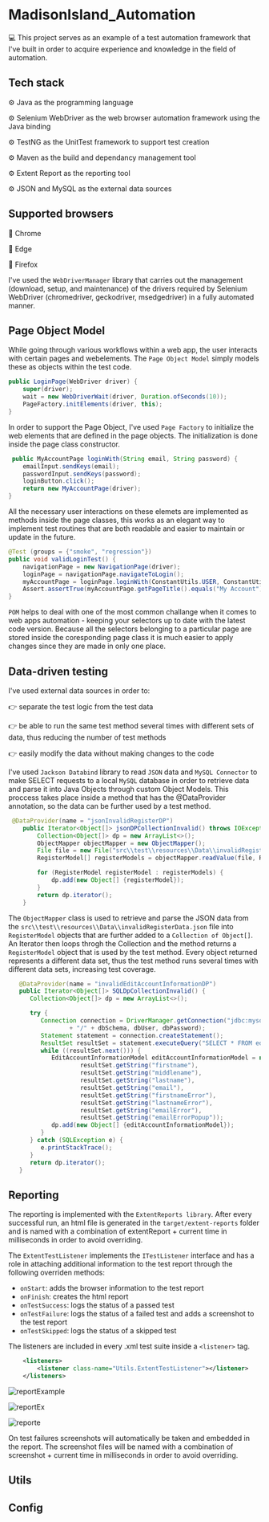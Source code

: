 # MadisonIsland_Automation

:computer: This project serves as an example of a test automation framework that I've built in order to acquire experience and knowledge in the field of automation. 

## Tech stack
:gear: Java as the programming language

:gear: Selenium WebDriver as the web browser automation framework using the Java binding

:gear: TestNG as the UnitTest framework to support test creation 

:gear: Maven as the build and dependancy management tool

:gear: Extent Report as the reporting tool

:gear: JSON and MySQL as the external data sources

## Supported browsers

:pushpin: Chrome

:pushpin: Edge

:pushpin: Firefox

I've used the ```WebDriverManager``` library that carries out the management (download, setup, and maintenance) of the drivers required by Selenium WebDriver (chromedriver, geckodriver, msedgedriver) 
in a fully automated manner.

## Page Object Model
While going through various workflows within a web app, the user interacts with certain pages and webelements. The ```Page Object Model``` simply models these as objects within the test code. 

```java
public LoginPage(WebDriver driver) {
    super(driver);
    wait = new WebDriverWait(driver, Duration.ofSeconds(10));
    PageFactory.initElements(driver, this);
}
```
In order to support the Page Object, I've used ```Page Factory``` to initialize the web elements that are defined in the page objects. The initialization is done inside the page class constructor.

```java
 public MyAccountPage loginWith(String email, String password) {
    emailInput.sendKeys(email);
    passwordInput.sendKeys(password);
    loginButton.click();
    return new MyAccountPage(driver);
}
```

All the necessary user interactions on these elemets are implemented as methods inside the page classes, this works as an elegant way to implement test routines that are both readable and easier to maintain or update in the future.

```java
@Test (groups = {"smoke", "regression"})
public void validLoginTest() {
    navigationPage = new NavigationPage(driver);
    loginPage = navigationPage.navigateToLogin();
    myAccountPage = loginPage.loginWith(ConstantUtils.USER, ConstantUtils.PASSWORD);
    Assert.assertTrue(myAccountPage.getPageTitle().equals("My Account"));
}
 ```   
 
```POM``` helps to deal with one of the most common challange when it comes to web apps automation - keeping your selectors up to date with the latest code version. Because all the selectors belonging to a particular page are stored inside the coresponding page class it is much easier to apply changes since they are made in only one place.

## Data-driven testing

I've used external data sources in order to: 

:point_right: separate the test logic from the test data

:point_right: be able to run the same test method several times with different sets of data, thus reducing the number of test methods 

:point_right: easily modify the data without making changes to the code

I've used ```Jackson Databind``` library to read ```JSON``` data and ```MySQL Connector``` to make SELECT requests to a local ```MySQL``` database in order to retrieve data and parse it into Java Objects through custom Object Models. This proccess takes place inside a method that has the @DataProvider annotation, so the data can be further used by a test method.

```java
 @DataProvider(name = "jsonInvalidRegisterDP")
    public Iterator<Object[]> jsonDPCollectionInvalid() throws IOException {
        Collection<Object[]> dp = new ArrayList<>();
        ObjectMapper objectMapper = new ObjectMapper();
        File file = new File("src\\test\\resources\\Data\\invalidRegisterData.json");
        RegisterModel[] registerModels = objectMapper.readValue(file, RegisterModel[].class);

        for (RegisterModel registerModel : registerModels) {
            dp.add(new Object[] {registerModel});
        }
        return dp.iterator();
    }
```

The ```ObjectMapper``` class is used to retrieve and parse the JSON data from the ```src\\test\\resources\\Data\\invalidRegisterData.json``` file into ```RegisterModel``` objects that are further added to a ```Collection of Object[]```. An Iterator then loops throgh the Collection and the method returns a ```RegisterModel``` object that is used by the test method. Every object returned represents a different data set, thus the test method runs several times with different data sets, increasing test coverage.

```java
   @DataProvider(name = "invalidEditAccountInformationDP")
   public Iterator<Object[]> SQLDpCollectionInvalid() {
      Collection<Object[]> dp = new ArrayList<>();

      try {
         Connection connection = DriverManager.getConnection("jdbc:mysql://" + dbHostname + ":" + dbPort
                 + "/" + dbSchema, dbUser, dbPassword);
         Statement statement = connection.createStatement();
         ResultSet resultSet = statement.executeQuery("SELECT * FROM editaccountinformation_negative");
         while ((resultSet.next())) {
            EditAccountInformationModel editAccountInformationModel = new EditAccountInformationModel(
                    resultSet.getString("firstname"),
                    resultSet.getString("middlename"),
                    resultSet.getString("lastname"),
                    resultSet.getString("email"),
                    resultSet.getString("firstnameError"),
                    resultSet.getString("lastnameError"),
                    resultSet.getString("emailError"),
                    resultSet.getString("emailErrorPopup"));
            dp.add(new Object[] {editAccountInformationModel});
         }
      } catch (SQLException e) {
         e.printStackTrace();
      }
      return dp.iterator();
   }
```

## Reporting

The reporting is implemented with the ```ExtentReports library```. After every successful run, an html file is generated in the ```target/extent-reports``` folder and is named with a combination of extentReport + current time in milliseconds in order to avoid overriding. 

The ```ExtentTestListener``` implements the ```ITestListener``` interface and has a role in attaching additional information to the test report through the following overriden methods:

+ ```onStart```: adds the browser information to the test report
+ ```onFinish```: creates the html report 
+ ```onTestSuccess```: logs the status of a passed test
+ ```onTestFailure```: logs the status of a failed test and adds a screenshot to the test report
+ ```onTestSkipped```: logs the status of a skipped test

The listeners are included in every .xml test suite inside a ```<listener>``` tag.

```xml
    <listeners>
        <listener class-name="Utils.ExtentTestListener"></listener>
    </listeners>
```

![reportExample](https://user-images.githubusercontent.com/79747055/216767532-b3a6cd7d-4507-4284-aa66-9411a2807df4.png)

![reportEx](https://user-images.githubusercontent.com/79747055/216765342-196655fe-a813-4151-bd45-c568649ce9e3.png)

![reporte](https://user-images.githubusercontent.com/79747055/216765354-870e818c-db84-4c4a-9ed2-1e6c60703e60.png)

On test failures screenshots will automatically be taken and embedded in the report. The screenshot files will be named with a combination of screenshot + current time in milliseconds in order to avoid overriding.

## Utils

## Config

